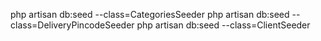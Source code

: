 php artisan db:seed --class=CategoriesSeeder
php artisan db:seed --class=DeliveryPincodeSeeder
php artisan db:seed --class=ClientSeeder

